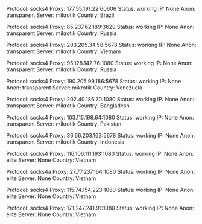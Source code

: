 Protocol: socks4
Proxy: 177.55.191.22:60606
Status: working
IP: None
Anon: transparent
Server: mikrotik
Country: Brazil

Protocol: socks4
Proxy: 85.237.62.189:3629
Status: working
IP: None
Anon: transparent
Server: mikrotik
Country: Russia

Protocol: socks4
Proxy: 203.205.34.58:5678
Status: working
IP: None
Anon: transparent
Server: mikrotik
Country: Vietnam

Protocol: socks4
Proxy: 95.128.142.76:1080
Status: working
IP: None
Anon: transparent
Server: mikrotik
Country: Russia

Protocol: socks4
Proxy: 190.205.99.186:5678
Status: working
IP: None
Anon: transparent
Server: mikrotik
Country: Venezuela

Protocol: socks4
Proxy: 202.40.186.70:1080
Status: working
IP: None
Anon: transparent
Server: mikrotik
Country: Bangladesh

Protocol: socks4
Proxy: 103.115.198.64:1080
Status: working
IP: None
Anon: transparent
Server: mikrotik
Country: Pakistan

Protocol: socks4
Proxy: 36.66.203.163:5678
Status: working
IP: None
Anon: transparent
Server: mikrotik
Country: Indonesia

Protocol: socks4
Proxy: 116.106.111.193:1080
Status: working
IP: None
Anon: elite
Server: None
Country: Vietnam

Protocol: socks4a
Proxy: 27.77.237.164:1080
Status: working
IP: None
Anon: elite
Server: None
Country: Vietnam

Protocol: socks4
Proxy: 115.74.154.223:1080
Status: working
IP: None
Anon: elite
Server: None
Country: Vietnam

Protocol: socks4
Proxy: 171.247.241.91:1080
Status: working
IP: None
Anon: elite
Server: None
Country: Vietnam

